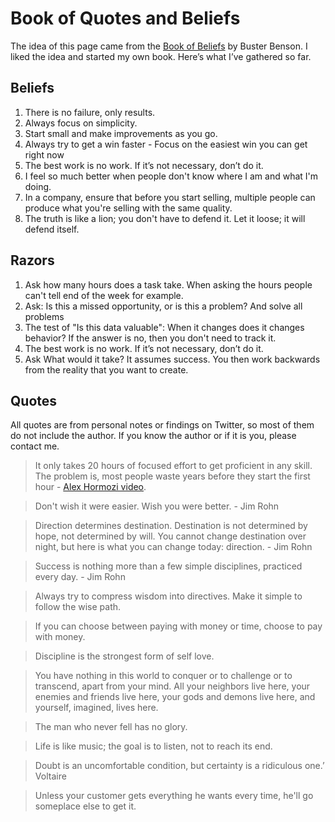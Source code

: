 # Book of Quotes and Beliefs
The idea of this page came from the [Book of Beliefs](https://github.com/busterbenson/public/blob/master/book-of-beliefs.md) by Buster Benson. I liked the idea and started my own book. Here’s what I’ve gathered so far.

## Beliefs

1. There is no failure, only results.
2. Always focus on simplicity.
3. Start small and make improvements as you go.
4. Always try to get a win faster - Focus on the easiest win you can get right now
5. The best work is no work. If it’s not necessary, don’t do it.
6. I feel so much better when people don't know where I am and what I'm doing. 
7. In a company, ensure that before you start selling, multiple people can produce what you're selling with the same quality.
8. The truth is like a lion; you don't have to defend it. Let it loose; it will defend itself.

## Razors
1. Ask how many hours does a task take. When asking the hours people can't tell end of the week for example.
2. Ask: Is this a missed opportunity, or is this a problem? And solve all problems
3. The test of "Is this data valuable": When it changes does it changes behavior? If the answer is no, then you don't need to track it.
4. The best work is no work. If it’s not necessary, don’t do it.
5. Ask What would it take? It assumes success. You then work backwards from the reality that you want to create.

## Quotes

All quotes are from personal notes or findings on Twitter, so most of them do not include the author. If you know the author or if it is you, please contact me.

>It only takes 20 hours of focused effort to get proficient in any skill. The problem is, most people waste  years before they start the first hour - [Alex Hormozi video](https://www.youtube.com/watch?v=pLhQOYMGa88&t=207s).

>Don't wish it were easier. Wish you were better. - Jim Rohn

>Direction determines destination. Destination is not determined by hope, not determined by will. You cannot change destination over night, but here is what you can change today: direction. - Jim Rohn

>Success is nothing more than a few simple disciplines, practiced every day. - Jim Rohn

>Always try to compress wisdom into directives. Make it simple to follow the wise path.

>If you can choose between paying with money or time, choose to pay with money.

>Discipline is the strongest form of self love.

>You have nothing in this world to conquer or to challenge or to transcend, apart from your mind. All your neighbors live here, your enemies and friends live here, your gods and demons live here, and yourself, imagined, lives here.

>The man who never fell has no glory.

>Life is like music; the goal is to listen, not to reach its end.

>Doubt is an uncomfortable condition, but certainty is a ridiculous one.’ Voltaire

>Unless your customer gets everything he wants every time, he'll go someplace else to get it.
